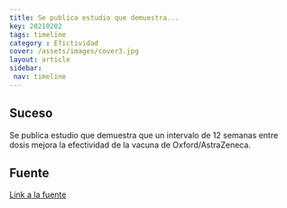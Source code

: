 ```yaml
---
title: Se publica estudio que demuestra...
key: 20210202
tags: timeline
category : Efictividad
cover: /assets/images/cover3.jpg
layout: article
sidebar:
 nav: timeline
---
```


## Suceso

Se publica estudio que demuestra que un intervalo de 12 semanas entre dosis mejora la efectividad de la vacuna de Oxford/AstraZeneca.

## Fuente
[Link a la fuente](https://www.ft.com/content/de00fe75-9ba1-4be7-8cf1-6e9fa55f09ce?l)